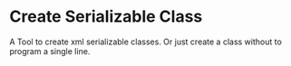 # Create Serializable Class
A Tool to create xml serializable classes.
Or just create a class without to program a single line.
